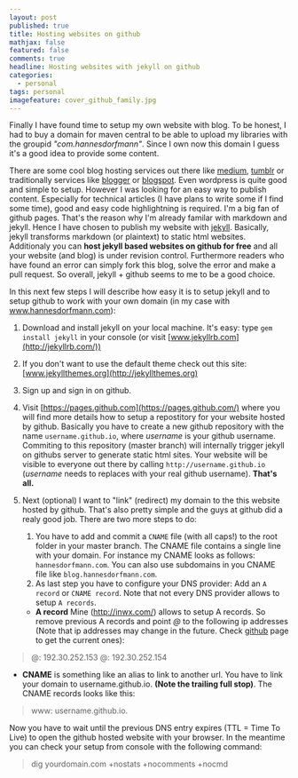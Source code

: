 ```yaml
---
layout: post
published: true
title: Hosting websites on github
mathjax: false
featured: false
comments: true
headline: Hosting websites with jekyll on github
categories:
  - personal
tags: personal
imagefeature: cover_github_family.jpg
---
```


Finally I have found time to setup my own website with blog. To be honest, I had to buy a domain for maven central to be able to upload my libraries with the groupid _"com.hannesdorfmann"_. Since I own now this domain I guess it's a good idea to provide some content.

There are some cool blog hosting services out there like [medium](http://www.medium.com), [tumblr](http://www.tumblr.com) or traditionally services like [blogger](www.blogger.com) or [blogspot](www.blogspot.com). Even wordpress is quite good and simple to setup. However I was looking for an easy way to publish content. Especially for technical articles (I have plans to write some if I find some time),  good and easy code highlightning is required. I'm a big fan of github pages. That's the reason why I'm already familar with markdown and jekyll. Hence I have chosen to publish my website with [jekyll](http://jekyllrb.com). Basically, jekyll transforms markdown (or plaintext) to static html websites. Additionaly you can **host jekyll based websites on github for free** and all your website (and blog) is under revision control. Furthermore readers who have found an error can simply fork this blog, solve the error and make a pull request. So overall, jekyll + github seems to me to be a good choice.

In this next few steps I will describe how easy it is to setup jekyll and to setup github to work with your own domain (in my case with www.hannesdorfmann.com):

1. Download and install jekyll on your local machine. It's easy: type `gem install jekyll` in your console (or visit [www.jekyllrb.com](http://jekyllrb.com/))
2. If you don't want to use the default theme check out this site: [www.jekyllthemes.org](http://jekyllthemes.org)
3. Sign up and sign in on github.
4. Visit [https://pages.github.com](https://pages.github.com/) where you will find more details how to setup a repostitory for your website hosted by github. Basically you have to create a new github repository with the name `username.github.io`, where _username_ is your github username. Commiting to this repository (master branch) will internally trigger jekyll on githubs server to generate static html sites. Your website will be visible to everyone out there by calling `http://username.github.io` (_username_ needs to replaces with your real github username). **That's all.**
5. Next (optional) I want to "link" (redirect) my domain to the this website hosted by github. That's also pretty simple and the guys at github did a realy good job. There are two more steps to do:
   1. You have to add and commit a `CNAME` file (with all caps!) to the root folder in your master branch. The CNAME file contains a single line with your domain. For instance my CNAME looks as follows:
`hannesdorfmann.com`. You can also use subdomains in you CNAME file like `blog.hannesdorfmann.com`.
   2. As last step you have to configure your DNS provider: Add an `A record` or `CNAME record`. Note that not every DNS provider allows to setup `A records`.

   - **A record** Mine (http://inwx.com/) allows to setup A records. So remove previous A records and point _@_ to the following ip addresses (Note that ip addresses may change in the future. Check [github](https://help.github.com/articles/tips-for-configuring-an-a-record-with-your-dns-provider) page to get the current ones):

 > @: 192.30.252.153
 > @: 192.30.252.154

   - **CNAME** is something like an alias to link to another url. You have to link your domain to username.github.io. **(Note the trailing full stop)**. The CNAME records looks like this:

 > www: username.github.io.

Now you have to wait until the previous DNS entry expires (TTL = Time To Live) to open the github hosted website with your browser. In the meantime you can check your setup from console with the following command:
  > dig yourdomain.com +nostats +nocomments +nocmd
